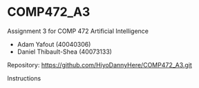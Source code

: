 # COMP472_A3
Assignment 3 for COMP 472 Artificial Intelligence<br />

* Adam Yafout (40040306)
* Daniel Thibault-Shea (40073133)

Repository: https://github.com/HiyoDannyHere/COMP472_A3.git

Instructions <br />



